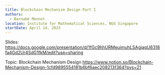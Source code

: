 ```yaml
---
title: Blockchain Mechanism Design Part I
authors:
  - Barnabé Monnot
location: Institute for Mathematical Sciences, NUS Singapore
startDate: April 14, 2023
---
```


Slides: <https://docs.google.com/presentation/d/1fGc9hhURMeuimuhLSAgjagU6318fa4Gd2Ur4SdG1fkM/edit?usp=sharing>

Topic: Blockchain Mechanism Design <https://www.notion.so/Blockchain-Mechanism-Design-1cfd9895554181b6bf6aec208213f364?pvs=21>
